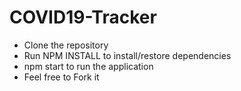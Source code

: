 # COVID19-Tracker

- Clone the repository
- Run NPM INSTALL to install/restore dependencies
- npm start to run the application
- Feel free to Fork it
